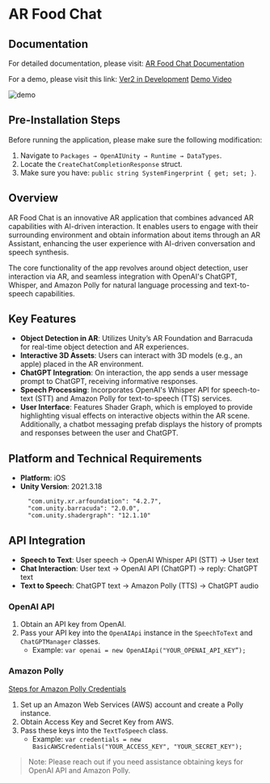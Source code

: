 # AR Food Chat

## Documentation
For detailed documentation, please visit: [AR Food Chat Documentation](https://docs.google.com/document/d/1nZxGlG1p7KXSEAtTChv40D7kMs2SQ1lDM1qrsHjhr4g/edit?usp=sharing)

For a demo, please visit this link: [Ver2 in Development](https://youtu.be/lRFZLqbAqxo?si=iau-VURsxzILcOqX) 
[Demo Video](https://youtu.be/OvZavwg-3Z4?si=-xdcde0flM5MaRlu)

![demo](Sample/demo.gif)

## Pre-Installation Steps
Before running the application, please make sure the following modification:
1. Navigate to `Packages → OpenAIUnity → Runtime → DataTypes`.
2. Locate the `CreateChatCompletionResponse` struct.
3. Make sure you have: `public string SystemFingerprint { get; set; }`.
   
## Overview
AR Food Chat is an innovative AR application that combines advanced AR capabilities with AI-driven interaction. It enables users to engage with their surrounding environment and obtain information about items through an AR Assistant, enhancing the user experience with AI-driven conversation and speech synthesis. 

The core functionality of the app revolves around object detection, user interaction via AR, and seamless integration with OpenAI's ChatGPT, Whisper, and Amazon Polly for natural language processing and text-to-speech capabilities.

## Key Features
- **Object Detection in AR**: Utilizes Unity’s AR Foundation and Barracuda for real-time object detection and AR experiences.
- **Interactive 3D Assets**: Users can interact with 3D models (e.g., an apple) placed in the AR environment.
- **ChatGPT Integration**: On interaction, the app sends a user message prompt to ChatGPT, receiving informative responses.
- **Speech Processing**: Incorporates OpenAI's Whisper API for speech-to-text (STT) and Amazon Polly for text-to-speech (TTS) services.
- **User Interface**: Features Shader Graph, which is employed to provide highlighting visual effects on interactive objects within the AR scene. Additionally, a chatbot messaging prefab displays the history of prompts and responses between the user and ChatGPT.

## Platform and Technical Requirements
- **Platform**: iOS
- **Unity Version**: 2021.3.18
  ```plaintext
    "com.unity.xr.arfoundation": "4.2.7",
    "com.unity.barracuda": "2.0.0",
    "com.unity.shadergraph": "12.1.10"
## API Integration
- **Speech to Text**: User speech → OpenAI Whisper API (STT) → User text
- **Chat Interaction**: User text → OpenAI API (ChatGPT) → reply: ChatGPT text
- **Text to Speech**: ChatGPT text → Amazon Polly (TTS) → ChatGPT audio

### OpenAI API
1. Obtain an API key from OpenAI.
2. Pass your API key into the `OpenAIApi` instance in the `SpeechToText` and `ChatGPTManager` classes.
   - Example: `var openai = new OpenAIApi("YOUR_OPENAI_API_KEY”);`

### Amazon Polly
[Steps for Amazon Polly Credentials](https://docs.google.com/document/d/14HwxeHUHJ54SVlm58A0AyBSRIelwywRMP3ey9AgIOfE/edit?usp=sharing)
1. Set up an Amazon Web Services (AWS) account and create a Polly instance.
2. Obtain Access Key and Secret Key from AWS.
3. Pass these keys into the `TextToSpeech` class.
   - Example: `var credentials = new BasicAWSCredentials("YOUR_ACCESS_KEY", "YOUR_SECRET_KEY");`

> Note: Please reach out if you need assistance obtaining keys for OpenAI API and Amazon Polly.

